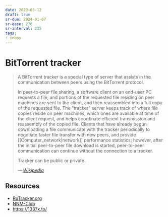 ```yaml
---
date: 2023-03-12
draft: true
sr-due: 2024-01-07
sr-ease: 270
sr-interval: 235
tags:
- inbox
---
```


# BitTorrent tracker

> A BitTorrent tracker is a special type of server that assists in the
> communication between peers using the BitTorrent protocol.
>
> In peer-to-peer file sharing, a software client on an end-user PC requests a
> file, and portions of the requested file residing on peer machines are sent to
> the client, and then reassembled into a full copy of the requested file. The
> "tracker" server keeps track of where file copies reside on peer machines,
> which ones are available at time of the client request, and helps coordinate
> efficient transmission and reassembly of the copied file. Clients that have
> already begun downloading a file communicate with the tracker periodically to
> negotiate faster file transfer with new peers, and provide
> [[Computer_network|network]] performance statistics; however, after the
> initial peer-to-peer file download is started, peer-to-peer communication can
> continue without the connection to a tracker.
>
> Tracker can be public or private.
>
> — <cite>[Wikipedia](https://en.wikipedia.org/wiki/BitTorrent_tracker)</cite>

## Resources

- [RuTracker.org](https://rutracker.org/forum/index.php)
- [NNM-Club](https://nnmclub.to/)
- https://1337x.to/
